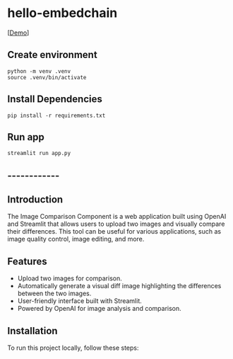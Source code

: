 # hello-embedchain
[[Demo](https://bistec-chat.streamlit.app/)]

## Create environment
```shell
python -m venv .venv
source .venv/bin/activate
```

## Install Dependencies
```shell
pip install -r requirements.txt
```

## Run app
```bash
streamlit run app.py
```



## ------------

## Introduction
 
The Image Comparison Component is a web application built using OpenAI and Streamlit that allows users to upload two images and visually compare their differences. This tool can be useful for various applications, such as image quality control, image editing, and more.
 
## Features
 
- Upload two images for comparison.
- Automatically generate a visual diff image highlighting the differences between the two images.
- User-friendly interface built with Streamlit.
- Powered by OpenAI for image analysis and comparison.
 
## Installation
 
To run this project locally, follow these steps:



